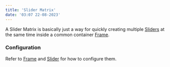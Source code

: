```yaml
---
title: 'Slider Matrix'
date: '03:07 22-08-2023'
---
```


A Slider Matrix is basically just a way for quickly creating multiple [Sliders](../slider) at the same time inside a common container [Frame](../frame).

### Configuration

Refer to [Frame](../frame) and [Slider](../slider) for how to configure them.